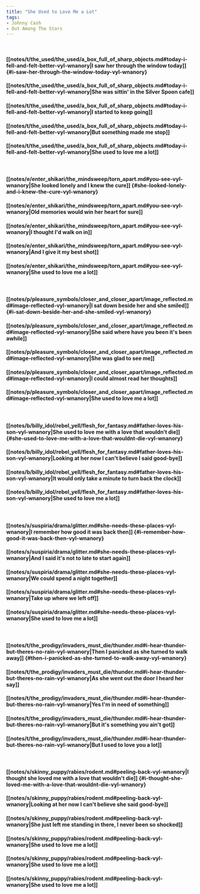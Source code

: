 ```yaml
---
title: "She Used to Love Me a Lot"
tags:
- Johnny Cash
- Out Among The Stars
---
```

&nbsp;
#### [[notes/t/the_used/the_used/a_box_full_of_sharp_objects.md#today-i-fell-and-felt-better-vyl-wnanory|I saw her through the window today]] {#i-saw-her-through-the-window-today-vyl-wnanory}
#### [[notes/t/the_used/the_used/a_box_full_of_sharp_objects.md#today-i-fell-and-felt-better-vyl-wnanory|She was sittin' in the Silver Spoon cafe]]
#### [[notes/t/the_used/the_used/a_box_full_of_sharp_objects.md#today-i-fell-and-felt-better-vyl-wnanory|I started to keep going]]
#### [[notes/t/the_used/the_used/a_box_full_of_sharp_objects.md#today-i-fell-and-felt-better-vyl-wnanory|But something made me stop]]
#### [[notes/t/the_used/the_used/a_box_full_of_sharp_objects.md#today-i-fell-and-felt-better-vyl-wnanory|She used to love me a lot]]
&nbsp;
#### [[notes/e/enter_shikari/the_mindsweep/torn_apart.md#you-see-vyl-wnanory|She looked lonely and I knew the cure]] {#she-looked-lonely-and-i-knew-the-cure-vyl-wnanory}
#### [[notes/e/enter_shikari/the_mindsweep/torn_apart.md#you-see-vyl-wnanory|Old memories would win her heart for sure]]
#### [[notes/e/enter_shikari/the_mindsweep/torn_apart.md#you-see-vyl-wnanory|I thought I'd walk on in]]
#### [[notes/e/enter_shikari/the_mindsweep/torn_apart.md#you-see-vyl-wnanory|And I give it my best shot]]
#### [[notes/e/enter_shikari/the_mindsweep/torn_apart.md#you-see-vyl-wnanory|She used to love me a lot]]
&nbsp;
#### [[notes/p/pleasure_symbols/closer_and_closer_apart/image_reflected.md#image-reflected-vyl-wnanory|I sat down beside her and she smiled]] {#i-sat-down-beside-her-and-she-smiled-vyl-wnanory}
#### [[notes/p/pleasure_symbols/closer_and_closer_apart/image_reflected.md#image-reflected-vyl-wnanory|She said where have you been it's been awhile]]
#### [[notes/p/pleasure_symbols/closer_and_closer_apart/image_reflected.md#image-reflected-vyl-wnanory|She was glad to see me]]
#### [[notes/p/pleasure_symbols/closer_and_closer_apart/image_reflected.md#image-reflected-vyl-wnanory|I could almost read her thoughts]]
#### [[notes/p/pleasure_symbols/closer_and_closer_apart/image_reflected.md#image-reflected-vyl-wnanory|She used to love me a lot]]
&nbsp;
#### [[notes/b/billy_idol/rebel_yell/flesh_for_fantasy.md#father-loves-his-son-vyl-wnanory|She used to love me with a love that wouldn't die]] {#she-used-to-love-me-with-a-love-that-wouldnt-die-vyl-wnanory}
#### [[notes/b/billy_idol/rebel_yell/flesh_for_fantasy.md#father-loves-his-son-vyl-wnanory|Looking at her now I can't believe I said good-bye]]
#### [[notes/b/billy_idol/rebel_yell/flesh_for_fantasy.md#father-loves-his-son-vyl-wnanory|It would only take a minute to turn back the clock]]
#### [[notes/b/billy_idol/rebel_yell/flesh_for_fantasy.md#father-loves-his-son-vyl-wnanory|She used to love me a lot]]
&nbsp;
#### [[notes/s/suspiria/drama/glitter.md#she-needs-these-places-vyl-wnanory|I remember how good it was back then]] {#i-remember-how-good-it-was-back-then-vyl-wnanory}
#### [[notes/s/suspiria/drama/glitter.md#she-needs-these-places-vyl-wnanory|And I said it's not to late to start again]]
#### [[notes/s/suspiria/drama/glitter.md#she-needs-these-places-vyl-wnanory|We could spend a night together]]
#### [[notes/s/suspiria/drama/glitter.md#she-needs-these-places-vyl-wnanory|Take up where we left off]]
#### [[notes/s/suspiria/drama/glitter.md#she-needs-these-places-vyl-wnanory|She used to love me a lot]]
&nbsp;
#### [[notes/t/the_prodigy/invaders_must_die/thunder.md#i-hear-thunder-but-theres-no-rain-vyl-wnanory|Then I panicked as she turned to walk away]] {#then-i-panicked-as-she-turned-to-walk-away-vyl-wnanory}
#### [[notes/t/the_prodigy/invaders_must_die/thunder.md#i-hear-thunder-but-theres-no-rain-vyl-wnanory|As she went out the door I heard her say]]
#### [[notes/t/the_prodigy/invaders_must_die/thunder.md#i-hear-thunder-but-theres-no-rain-vyl-wnanory|Yes I'm in need of something]]
#### [[notes/t/the_prodigy/invaders_must_die/thunder.md#i-hear-thunder-but-theres-no-rain-vyl-wnanory|But it's something you ain't got]]
#### [[notes/t/the_prodigy/invaders_must_die/thunder.md#i-hear-thunder-but-theres-no-rain-vyl-wnanory|But I used to love you a lot]]
&nbsp;
#### [[notes/s/skinny_puppy/rabies/rodent.md#peeling-back-vyl-wnanory|I thought she loved me with a love that wouldn't die]] {#i-thought-she-loved-me-with-a-love-that-wouldnt-die-vyl-wnanory}
#### [[notes/s/skinny_puppy/rabies/rodent.md#peeling-back-vyl-wnanory|Looking at her now I can't believe she said good-bye]]
#### [[notes/s/skinny_puppy/rabies/rodent.md#peeling-back-vyl-wnanory|She just left me standing in there, I never been so shocked]]
#### [[notes/s/skinny_puppy/rabies/rodent.md#peeling-back-vyl-wnanory|She used to love me a lot]]
#### [[notes/s/skinny_puppy/rabies/rodent.md#peeling-back-vyl-wnanory|She used to love me a lot]]
#### [[notes/s/skinny_puppy/rabies/rodent.md#peeling-back-vyl-wnanory|She used to love me a lot]]
